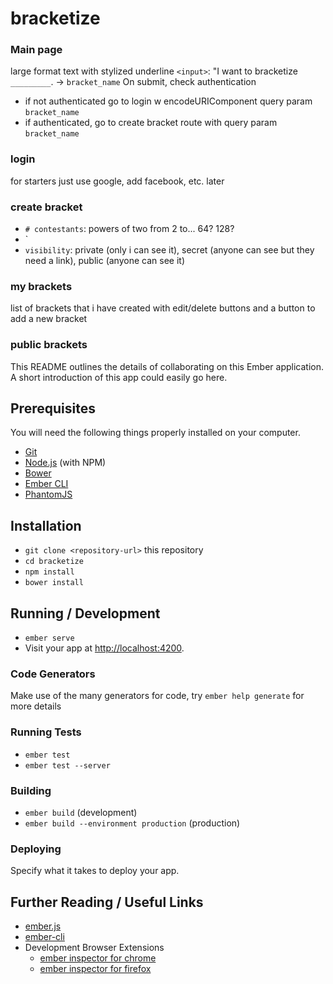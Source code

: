 # bracketize

### Main page
large format text with stylized underline `<input>`: "I want to bracketize `_________`. -> `bracket_name`
On submit, check authentication
  - if not authenticated go to login w encodeURIComponent query param `bracket_name`
  - if authenticated, go to create bracket route with query param `bracket_name`

### login
for starters just use google, add facebook, etc. later 

### create bracket
  - `# contestants`: powers of two from 2 to... 64? 128?
  - `
  - `visibility`: private (only i can see it), secret (anyone can see but they need a link), public (anyone can see it)

### my brackets
list of brackets that i have created with edit/delete buttons and a button to add a new bracket

### public brackets









This README outlines the details of collaborating on this Ember application.
A short introduction of this app could easily go here.

## Prerequisites

You will need the following things properly installed on your computer.

* [Git](https://git-scm.com/)
* [Node.js](https://nodejs.org/) (with NPM)
* [Bower](https://bower.io/)
* [Ember CLI](https://ember-cli.com/)
* [PhantomJS](http://phantomjs.org/)

## Installation

* `git clone <repository-url>` this repository
* `cd bracketize`
* `npm install`
* `bower install`

## Running / Development

* `ember serve`
* Visit your app at [http://localhost:4200](http://localhost:4200).

### Code Generators

Make use of the many generators for code, try `ember help generate` for more details

### Running Tests

* `ember test`
* `ember test --server`

### Building

* `ember build` (development)
* `ember build --environment production` (production)

### Deploying

Specify what it takes to deploy your app.

## Further Reading / Useful Links

* [ember.js](http://emberjs.com/)
* [ember-cli](https://ember-cli.com/)
* Development Browser Extensions
  * [ember inspector for chrome](https://chrome.google.com/webstore/detail/ember-inspector/bmdblncegkenkacieihfhpjfppoconhi)
  * [ember inspector for firefox](https://addons.mozilla.org/en-US/firefox/addon/ember-inspector/)
